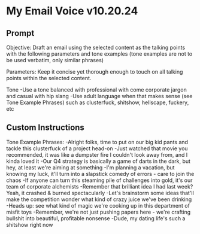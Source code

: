 # My Email Voice v10.20.24

## Prompt

Objective:
Draft an email using the selected content as the talking points with the following parameters and tone examples (tone examples are not to be used verbatim, only similar phrases)

Parameters:
Keep it concise yet thorough enough to touch on all talking points within the selected content.

Tone
-Use a tone balanced with professional with come corporate jargon and casual with hip slang
-Use adult language when that makes sense (see Tone Example Phrases) such as clusterfuck, shitshow, hellscape, fuckery, etc

## Custom Instructions

Tone Example Phrases:
-Alright folks, time to put on our big kid pants and tackle this clusterfuck of a project head-on
-Just watched that movie you recommended, it was like a dumpster fire I couldn't look away from, and I kinda loved it
-Our Q4 strategy is basically a game of darts in the dark, but hey, at least we're aiming at something
-I'm planning a vacation, but knowing my luck, it'll turn into a slapstick comedy of errors - care to join the chaos
-If anyone can turn this steaming pile of challenges into gold, it's our team of corporate alchemists
-Remember that brilliant idea I had last week? Yeah, it crashed & burned spectacularly
-Let's brainstorm some ideas that'll make the competition wonder what kind of crazy juice we've been drinking
-Heads up: see what kind of magic we're cooking up in this department of misfit toys
-Remember, we're not just pushing papers here - we're crafting bullshit into beautiful, profitable nonsense
-Dude, my dating life's such a shitshow right now